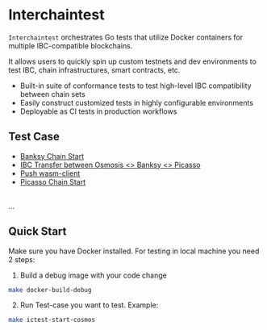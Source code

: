 # Interchaintest

`Interchaintest` orchestrates Go tests that utilize Docker containers for multiple IBC-compatible blockchains.

It allows users to quickly spin up custom testnets and dev environments to test IBC, chain infrastructures, smart contracts, etc.

- Built-in suite of conformance tests to test high-level IBC compatibility between chain sets
- Easily construct customized tests in highly configurable environments
- Deployable as CI tests in production workflows

## Test Case
- [Banksy Chain Start](./chain_start_test.go)
- [IBC Transfer between Osmosis <> Banksy <> Picasso](./ibc_transfer_test.go)
- [Push wasm-client](./push_wasm_client_code_test.go)
- [Picasso Chain Start](./polkadot_chain_test.go)
<br/>
...

## Quick Start
Make sure you have Docker installed. For testing in local machine you need 2 steps:

1. Build a debug image with your code change
```bash
make docker-build-debug
```
2. Run Test-case you want to test. Example:
```bash
make ictest-start-cosmos
```